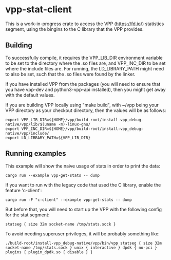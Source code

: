 # vpp-stat-client

This is a work-in-progress crate to access the VPP (https://fd.io/) statistics
segment, using the bingins to the C library that the VPP provides.

## Building

To successfully compile, it requires the VPP_LIB_DIR environment variable to 
be set to the directory where the .so files are, and VPP_INC_DIR to be set
where the include files are. For running, the LD_LIBRARY_PATH might need
to also be set, such that the .so files were found by the linker.

If you have installed VPP from the packages (you will need to ensure
that you have vpp-dev and python3-vpp-api installed), then you might
get away with the default values.

If you are building VPP locally using "make build", with ~/vpp being your VPP directory
as your checkout directory, then the values will be as follows:

```
export VPP_LIB_DIR=${HOME}/vpp/build-root/install-vpp_debug-native/vpp/lib/$(uname -m)-linux-gnu/
export VPP_INC_DIR=${HOME}/vpp/build-root/install-vpp_debug-native/vpp/include/
export LD_LIBRARY_PATH=${VPP_LIB_DIR}
```

## Running examples

This example will show the naive usage of stats in order to print the data:

```
cargo run --example vpp-get-stats -- dump
```

If you want to run with the legacy code that used the C library, enable the feature 'c-client':

```
cargo run -F "c-client" --example vpp-get-stats -- dump
```

But before that, you will need to start up the VPP with the following config for the stat segment:

```
statseg { size 32m socket-name /tmp/stats.sock }
```

To avoid needing superuser privileges, it will be probably something like:
```
./build-root/install-vpp_debug-native/vpp/bin/vpp statseg { size 32m socket-name /tmp/stats.sock } unix { interactive } dpdk { no-pci } plugins { plugin_dpdk.so { disable } }
```

